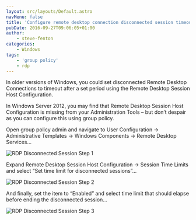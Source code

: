 ```yaml
---
layout: src/layouts/Default.astro
navMenu: false
title: 'Configure remote desktop connection disconnected session timeout'
pubDate: 2016-09-27T09:06:05+01:00
author:
    - steve-fenton
categories:
    - Windows
tags:
    - 'group policy'
    - rdp
---
```


In older versions of Windows, you could set disconnected Remote Desktop Connections to timeout after a set period using the Remote Desktop Session Host Configuration.

In Windows Server 2012, you may find that Remote Desktop Session Host Configuration is missing from your Administration Tools – but don’t despair as you can configure this using group policy.

Open group policy admin and navigate to User Configuration -&gt; Administrative Templates -&gt; Windows Components -&gt; Remote Desktop Services…

![RDP Disconnected Session Step 1](https://www.stevefenton.co.uk/wp-content/uploads/2016/09/rdp-disconnected-session-001.png)

Expand Remote Desktop Session Host Configuration -&gt; Session Time Limits and select “Set time limit for disconnected sessions”…

![RDP Disconnected Session Step 2](https://www.stevefenton.co.uk/wp-content/uploads/2016/09/rdp-disconnected-session-002.png)

And finally, set the item to “Enabled” and select time limit that should elapse before ending the disconnected session…

![RDP Disconnected Session Step 3](https://www.stevefenton.co.uk/wp-content/uploads/2016/09/rdp-disconnected-session-003.png)
